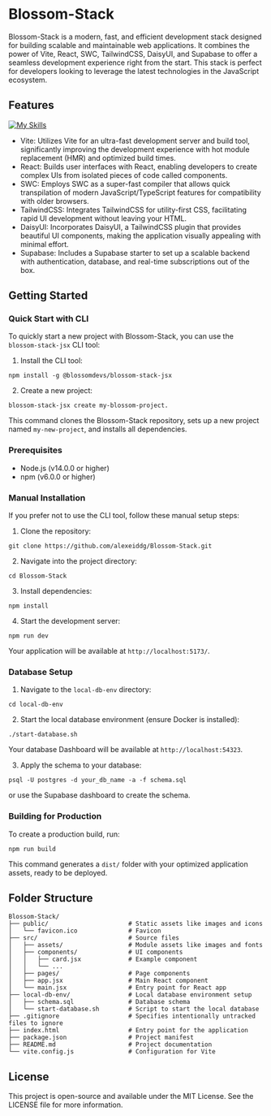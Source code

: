 Blossom-Stack
=============

Blossom-Stack is a modern, fast, and efficient development stack designed for building scalable and maintainable web applications. It combines the power of Vite, React, SWC, TailwindCSS, DaisyUI, and Supabase to offer a seamless development experience right from the start. This stack is perfect for developers looking to leverage the latest technologies in the JavaScript ecosystem.

Features
--------
[![My Skills](https://skillicons.dev/icons?i=react,vite,postgres,tailwind,npm)](https://skillicons.dev) 

-   Vite: Utilizes Vite for an ultra-fast development server and build tool, significantly improving the development experience with hot module replacement (HMR) and optimized build times.
-   React: Builds user interfaces with React, enabling developers to create complex UIs from isolated pieces of code called components.
-   SWC: Employs SWC as a super-fast compiler that allows quick transpilation of modern JavaScript/TypeScript features for compatibility with older browsers.
-   TailwindCSS: Integrates TailwindCSS for utility-first CSS, facilitating rapid UI development without leaving your HTML.
-   DaisyUI: Incorporates DaisyUI, a TailwindCSS plugin that provides beautiful UI components, making the application visually appealing with minimal effort.
-   Supabase: Includes a Supabase starter to set up a scalable backend with authentication, database, and real-time subscriptions out of the box.

Getting Started
---------------

### Quick Start with CLI

To quickly start a new project with Blossom-Stack, you can use the `blossom-stack-jsx` CLI tool:

1. Install the CLI tool:

`npm install -g @blossomdevs/blossom-stack-jsx`

2. Create a new project:

`blossom-stack-jsx create my-blossom-project.`

This command clones the Blossom-Stack repository, sets up a new project named `my-new-project`, and installs all dependencies.

### Prerequisites

-   Node.js (v14.0.0 or higher)
-   npm (v6.0.0 or higher)

### Manual Installation

If you prefer not to use the CLI tool, follow these manual setup steps:

1.  Clone the repository:

 ```
 git clone https://github.com/alexeiddg/Blossom-Stack.git
 ```

2.  Navigate into the project directory:

 ```
 cd Blossom-Stack
 ```

3.  Install dependencies:

 ```
 npm install
 ```

4.  Start the development server:

 ```
 npm run dev
 ```

Your application will be available at `http://localhost:5173/`.

### Database Setup

1.  Navigate to the `local-db-env` directory:

 ```
 cd local-db-env
 ```

2.  Start the local database environment (ensure Docker is installed):

 ```
 ./start-database.sh
 ```

Your database Dashboard will be available at `http://localhost:54323`.

3.  Apply the schema to your database:

 ```
 psql -U postgres -d your_db_name -a -f schema.sql
 ```
or use the Supabase dashboard to create the schema.

### Building for Production

To create a production build, run:

`npm run build`

This command generates a `dist/` folder with your optimized application assets, ready to be deployed.

Folder Structure
----------------

```
Blossom-Stack/
├── public/                      # Static assets like images and icons
│   └── favicon.ico              # Favicon
├── src/                         # Source files
│   ├── assets/                  # Module assets like images and fonts
│   ├── components/              # UI components
│   │   ├── card.jsx             # Example component
│   │   └── ...
│   ├── pages/                   # Page components
│   ├── app.jsx                  # Main React component
│   └── main.jsx                 # Entry point for React app
├── local-db-env/                # Local database environment setup
│   ├── schema.sql               # Database schema
│   └── start-database.sh        # Script to start the local database
├── .gitignore                   # Specifies intentionally untracked files to ignore
├── index.html                   # Entry point for the application
├── package.json                 # Project manifest
├── README.md                    # Project documentation
└── vite.config.js               # Configuration for Vite
```

License
-------

This project is open-source and available under the MIT License. See the LICENSE file for more information.

